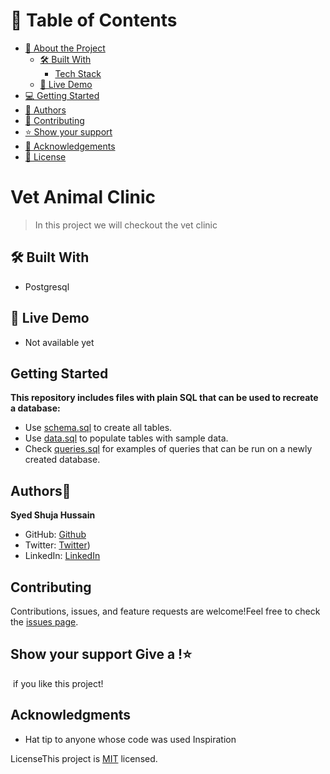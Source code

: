 # 📗 Table of Contents

- [📖 About the Project](#about-project)
  - [🛠 Built With](#built-with)
    - [Tech Stack](#tech-stack)
  - [🚀 Live Demo](#live-demo)
- [💻 Getting Started](#getting-started)
- [👥 Authors](#authors)
- [🤝 Contributing](#contributing)
- [⭐️ Show your support](#support)
- [🙏 Acknowledgements](#acknowledgements)
- [📝 License](#license)


# Vet Animal Clinic

> In this project we will checkout the vet clinic 

## 🛠 Built With <a name="built-with"></a>

- Postgresql

## 🚀 Live Demo <a name="live-demo"></a>
- Not available yet

## Getting Started
 **This repository includes files with plain SQL that can be used to recreate a database:**
- Use [schema.sql](./schema.sql) to create all tables.
- Use [data.sql](./data.sql) to populate tables with sample data.
- Check [queries.sql](./queries.sql) for examples of queries that can be run on a newly created database.

## Authors👤

**Syed Shuja Hussain**

- GitHub: [Github](https://github.com/shuja-shah)
- Twitter: [Twitter](https://twitter.com/SyedShujaHussa3))
- LinkedIn: [LinkedIn](https://www.linkedin.com/in/SyedShujaHussa/)

## Contributing

Contributions, issues, and feature requests are welcome!Feel free to check the [issues page](../../issues/).

## Show your support Give a !⭐️

️ if you like this project!

## Acknowledgments
- Hat tip to anyone whose code was used Inspiration

LicenseThis project is [MIT](./LICENSE) licensed.
